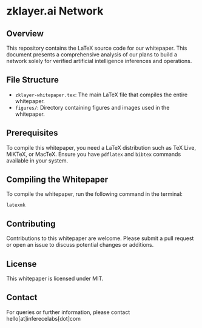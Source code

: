 
# zklayer.ai Network

## Overview
This repository contains the LaTeX source code for our whitepaper. This document presents a comprehensive analysis of our plans to build a network solely for verified artificial intelligence inferences and operations.

## File Structure
- `zklayer-whitepaper.tex`: The main LaTeX file that compiles the entire whitepaper.
- `figures/`: Directory containing figures and images used in the whitepaper.

## Prerequisites
To compile this whitepaper, you need a LaTeX distribution such as TeX Live, MiKTeX, or MacTeX. Ensure you have `pdflatex` and `bibtex` commands available in your system.

## Compiling the Whitepaper
To compile the whitepaper, run the following command in the terminal:

```
latexmk
```

## Contributing
Contributions to this whitepaper are welcome. Please submit a pull request or open an issue to discuss potential changes or additions.

## License
This whitepaper is licensed under MIT.

## Contact
For queries or further information, please contact hello[at]inferecelabs[dot]com
